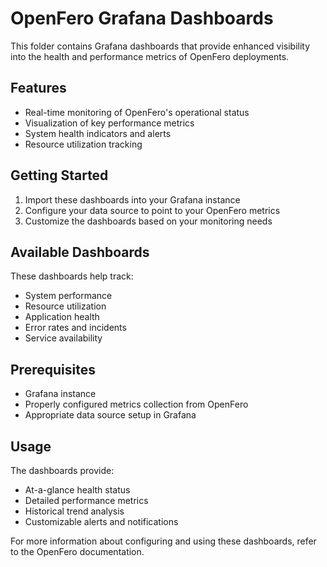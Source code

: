 # OpenFero Grafana Dashboards

This folder contains Grafana dashboards that provide enhanced visibility into the health and performance metrics of OpenFero deployments.

## Features

- Real-time monitoring of OpenFero's operational status
- Visualization of key performance metrics
- System health indicators and alerts
- Resource utilization tracking

## Getting Started

1. Import these dashboards into your Grafana instance
2. Configure your data source to point to your OpenFero metrics
3. Customize the dashboards based on your monitoring needs

## Available Dashboards

These dashboards help track:

- System performance
- Resource utilization
- Application health
- Error rates and incidents
- Service availability

## Prerequisites

- Grafana instance
- Properly configured metrics collection from OpenFero
- Appropriate data source setup in Grafana

## Usage

The dashboards provide:

- At-a-glance health status
- Detailed performance metrics
- Historical trend analysis
- Customizable alerts and notifications

For more information about configuring and using these dashboards, refer to the OpenFero documentation.